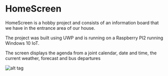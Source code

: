 # HomeScreen

HomeScreen is a hobby project and consists of an information board that we have in the entrance area of our house. 

The project was built using UWP and is running on a Raspberry PI2 running Windows 10 IoT.

The screen displays the agenda from a joint calendar, date and time, the current weather, forecast and bus departures

![alt tag](https://mraeqq-dm2305.files.1drv.com/y3pO2g5cuFBPK5UaR5KaIDGojDfwxOFLWn7pcGuY1neOgl9kyU2JHsUatU_WfIk8s3HAfDnqnypliM9yPfuls39JRsKMVGLTXvdRFnNkVXp79RhM100N5KSIvQaf7g5Uw3e-MsDadYNy334Iv3DB4g72eMac4Y-fO4jL4yjrjrAmHU/HomeScreen.jpg?psid=1)
